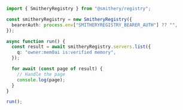 <!-- Start SDK Example Usage [usage] -->
```typescript
import { SmitheryRegistry } from "@smithery/registry";

const smitheryRegistry = new SmitheryRegistry({
  bearerAuth: process.env["SMITHERYREGISTRY_BEARER_AUTH"] ?? "",
});

async function run() {
  const result = await smitheryRegistry.servers.list({
    q: "owner:mem0ai is:verified memory",
  });

  for await (const page of result) {
    // Handle the page
    console.log(page);
  }
}

run();

```
<!-- End SDK Example Usage [usage] -->